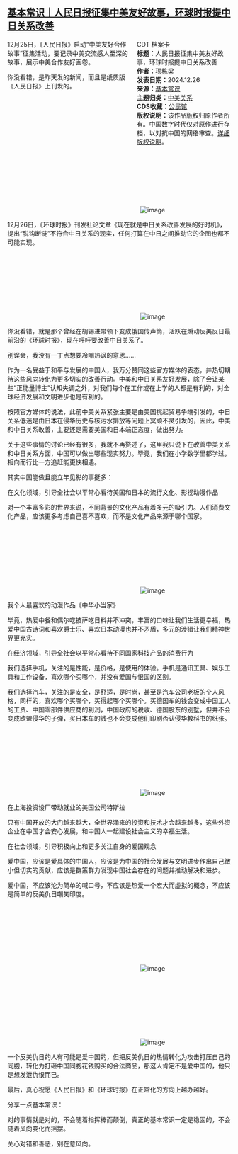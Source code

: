 <!--1735249350000-->
[基本常识｜人民日报征集中美友好故事，环球时报提中日关系改善](https://chinadigitaltimes.net/chinese/714422.html)
------

<div style="width:42%;float:right;padding-left:20px;"><div class="su-spoiler su-spoiler-style-fancy su-spoiler-icon-chevron-circle" data-scroll-offset="0" data-anchor-in-url="no"><div class="su-spoiler-title" tabindex="0" role="button"><span class="su-spoiler-icon"></span>CDT 档案卡</div><div class="su-spoiler-content su-u-clearfix su-u-trim"><strong>标题：</strong>人民日报征集中美友好故事，环球时报提中日关系改善<br><strong>作者：</strong><a href="https://chinadigitaltimes.net/space/项栋梁" target="_blank">项栋梁</a><br><strong>发表日期：</strong>2024.12.26<br><strong>来源：</strong><a href="https://archive.ph/3mIH6" target="_blank">基本常识</a><br><strong>主题归类：</strong><a href="https://chinadigitaltimes.net/space/中美关系" target="_blank">中美关系</a><br><strong>CDS收藏：</strong><a href="https://chinadigitaltimes.net/space/%E5%85%AC%E6%B0%91%E9%A6%86" target="_blank" rel="noopener">公民馆</a><br><strong>版权说明：</strong>该作品版权归原作者所有。中国数字时代仅对原作进行存档，以对抗中国的网络审查。<a href="https://chinadigitaltimes.net/chinese/copyright">详细版权说明</a>。</div></div></div><p>12月25日，《人民日报》启动“中美友好合作故事”征集活动，要记录中美交流感人至深的故事，展示中美合作友好画卷。</p><p>你没看错，是昨天发的新闻，而且是纸质版《人民日报》上刊发的。</p><p><img decoding="async" src="data:image/svg+xml,%3Csvg%20xmlns='http://www.w3.org/2000/svg'%20viewBox='0%200%200%200'%3E%3C/svg%3E" alt="image" data-lazy-src="https://keep.cdt.media/assets/images/9/7/9753d1c1/70c637e1.jpeg"><noscript><img decoding="async" src="https://keep.cdt.media/assets/images/9/7/9753d1c1/70c637e1.jpeg" alt="image"></noscript></p><p>12月26日，《环球时报》刊发社论文章《现在就是中日关系改善发展的好时机》，提出“脱钩断链”不符合中日关系的现实，任何打算在中日之间推动它的企图也都不可能实现。</p><p><img decoding="async" src="data:image/svg+xml,%3Csvg%20xmlns='http://www.w3.org/2000/svg'%20viewBox='0%200%200%200'%3E%3C/svg%3E" alt="image" data-lazy-src="https://keep.cdt.media/assets/images/9/7/9753d1c1/9ba651e9.jpeg"><noscript><img decoding="async" src="https://keep.cdt.media/assets/images/9/7/9753d1c1/9ba651e9.jpeg" alt="image"></noscript></p><p>你没看错，就是那个曾经在胡锡进带领下变成俄国传声筒，活跃在煽动反美反日最前沿的《环球时报》，现在呼吁要改善中日关系了。</p><p>别误会，我没有一丁点想要冷嘲热讽的意思……</p><p>作为一名受益于和平与发展的中国人，我万分赞同这些官方媒体的表态，并热切期待这些风向转化为更多切实的改善行动。中美和中日关系友好发展，除了会让某些“正能量博主”认知失调之外，对我们每个在工作或在上学的人都是有利的，对全球经济发展和文明进步也是有利的。</p><p>按照官方媒体的说法，此前中美关系紧张主要是由美国挑起贸易争端引发的，中日关系低迷是由日本在侵华历史与核污水排放等问题上冥顽不灵引发的，因此，中美和中日关系改善，主要还是需要美国和日本端正态度，做出努力。</p><p>关于这些事情的讨论已经有很多，我就不再赘述了，这里我只说下在改善中美关系和中日关系方面，中国可以做出哪些现实努力。毕竟，我们在小学数学里都学过，相向而行比一方追赶能更快相遇。</p><p>其实中国能做且能立竿见影的事挺多：</p><p>在文化领域，引导全社会以平常心看待美国和日本的流行文化、影视动漫作品</p><p>对一个丰富多彩的世界来说，不同背景的文化产品有着多元的吸引力。人们消费文化产品，应该更多考虑自己喜不喜欢，而不是文化产品来源于哪个国家。</p><p><img decoding="async" src="data:image/svg+xml,%3Csvg%20xmlns='http://www.w3.org/2000/svg'%20viewBox='0%200%200%200'%3E%3C/svg%3E" alt="image" data-lazy-src="https://keep.cdt.media/assets/images/9/7/9753d1c1/0112f42f.jpeg"><noscript><img decoding="async" src="https://keep.cdt.media/assets/images/9/7/9753d1c1/0112f42f.jpeg" alt="image"></noscript></p><p>我个人最喜欢的动漫作品《中华小当家》</p><p>毕竟，热爱中餐和偶尔吃披萨吃日料并不冲突，丰富的口味让我们生活更幸福，热爱中国古诗词和喜欢爵士乐、喜欢日本动漫也并不矛盾，多元的涉猎让我们精神世界更充实。</p><p>在经济领域，引导全社会以平常心看待不同国家科技产品的消费行为</p><p>我们选择手机，关注的是性能，是价格，是使用的体验。手机是通讯工具、娱乐工具和工作设备，喜欢哪个买哪个，并没有爱国与恨国的区别。</p><p>我们选择汽车，关注的是安全，是舒适，是时尚，甚至是汽车公司老板的个人风格，同样的，喜欢哪个买哪个，买得起哪个买哪个。买德国车的钱会变成中国工人的工资、中国零部件供应商的利润，中国政府的税收、德国股东的别墅，但并不会变成欧盟侵华的子弹，买日本车的钱也不会变成他们印刷否认侵华教科书的纸张。</p><p><img decoding="async" src="data:image/svg+xml,%3Csvg%20xmlns='http://www.w3.org/2000/svg'%20viewBox='0%200%200%200'%3E%3C/svg%3E" alt="image" data-lazy-src="https://keep.cdt.media/assets/images/9/7/9753d1c1/d55c6c75.jpeg"><noscript><img decoding="async" src="https://keep.cdt.media/assets/images/9/7/9753d1c1/d55c6c75.jpeg" alt="image"></noscript></p><p>在上海投资设厂带动就业的美国公司特斯拉</p><p>只有中国开放的大门越来越大，全世界涌来的投资和技术才会越来越多，这些外资企业在中国才会安心发展，和中国人一起建设社会主义的幸福生活。</p><p>在社会领域，引导积极向上和更多关注自身的爱国观念</p><p>爱中国，应该是爱具体的中国人，应该是为中国的社会发展与文明进步作出自己微小但切实的贡献，应该是群策群力发现中国社会存在的问题并推动解决和进步。</p><p>爱中国，不应该沦为简单的喊口号，不应该是热爱一个宏大而虚拟的概念，不应该是简单的反美仇日嘲笑印度。</p><p><img decoding="async" src="data:image/svg+xml,%3Csvg%20xmlns='http://www.w3.org/2000/svg'%20viewBox='0%200%200%200'%3E%3C/svg%3E" alt="image" data-lazy-src="https://keep.cdt.media/assets/images/9/7/9753d1c1/8b4d6335.jpeg"><noscript><img decoding="async" src="https://keep.cdt.media/assets/images/9/7/9753d1c1/8b4d6335.jpeg" alt="image"></noscript></p><p><img decoding="async" src="data:image/svg+xml,%3Csvg%20xmlns='http://www.w3.org/2000/svg'%20viewBox='0%200%200%200'%3E%3C/svg%3E" alt="image" data-lazy-src="https://keep.cdt.media/assets/images/9/7/9753d1c1/6e05d57a.jpeg"><noscript><img decoding="async" src="https://keep.cdt.media/assets/images/9/7/9753d1c1/6e05d57a.jpeg" alt="image"></noscript></p><p>一个反美仇日的人有可能是爱中国的，但把反美仇日的热情转化为攻击打压自己的同胞，转化为打砸中国同胞花钱购买的合法商品，那这人肯定不是爱中国的，他只是想发泄仇恨而已。</p><p>最后，真心祝愿《人民日报》和《环球时报》在正常化的方向上越办越好。</p><p>分享一点基本常识：</p><p>对的事情就是对的，不会随着指挥棒而颠倒，真正的基本常识一定是稳固的，不会随着风向变化而摇摆。</p><p>关心对错和善恶，别在意风向。</p><div class="addtoany_share_save_container addtoany_content addtoany_content_bottom"><div class="a2a_kit a2a_kit_size_32 addtoany_list" data-a2a-url="https://chinadigitaltimes.net/chinese/714422.html" data-a2a-title="基本常识｜人民日报征集中美友好故事，环球时报提中日关系改善"><a class="a2a_button_facebook" href="https://www.addtoany.com/add_to/facebook?linkurl=https%3A%2F%2Fchinadigitaltimes.net%2Fchinese%2F714422.html&amp;linkname=%E5%9F%BA%E6%9C%AC%E5%B8%B8%E8%AF%86%EF%BD%9C%E4%BA%BA%E6%B0%91%E6%97%A5%E6%8A%A5%E5%BE%81%E9%9B%86%E4%B8%AD%E7%BE%8E%E5%8F%8B%E5%A5%BD%E6%95%85%E4%BA%8B%EF%BC%8C%E7%8E%AF%E7%90%83%E6%97%B6%E6%8A%A5%E6%8F%90%E4%B8%AD%E6%97%A5%E5%85%B3%E7%B3%BB%E6%94%B9%E5%96%84" title="Facebook" rel="nofollow noopener" target="_blank"></a><a class="a2a_button_twitter" href="https://www.addtoany.com/add_to/twitter?linkurl=https%3A%2F%2Fchinadigitaltimes.net%2Fchinese%2F714422.html&amp;linkname=%E5%9F%BA%E6%9C%AC%E5%B8%B8%E8%AF%86%EF%BD%9C%E4%BA%BA%E6%B0%91%E6%97%A5%E6%8A%A5%E5%BE%81%E9%9B%86%E4%B8%AD%E7%BE%8E%E5%8F%8B%E5%A5%BD%E6%95%85%E4%BA%8B%EF%BC%8C%E7%8E%AF%E7%90%83%E6%97%B6%E6%8A%A5%E6%8F%90%E4%B8%AD%E6%97%A5%E5%85%B3%E7%B3%BB%E6%94%B9%E5%96%84" title="Twitter" rel="nofollow noopener" target="_blank"></a><a class="a2a_button_telegram" href="https://www.addtoany.com/add_to/telegram?linkurl=https%3A%2F%2Fchinadigitaltimes.net%2Fchinese%2F714422.html&amp;linkname=%E5%9F%BA%E6%9C%AC%E5%B8%B8%E8%AF%86%EF%BD%9C%E4%BA%BA%E6%B0%91%E6%97%A5%E6%8A%A5%E5%BE%81%E9%9B%86%E4%B8%AD%E7%BE%8E%E5%8F%8B%E5%A5%BD%E6%95%85%E4%BA%8B%EF%BC%8C%E7%8E%AF%E7%90%83%E6%97%B6%E6%8A%A5%E6%8F%90%E4%B8%AD%E6%97%A5%E5%85%B3%E7%B3%BB%E6%94%B9%E5%96%84" title="Telegram" rel="nofollow noopener" target="_blank"></a><a class="a2a_button_reddit" href="https://www.addtoany.com/add_to/reddit?linkurl=https%3A%2F%2Fchinadigitaltimes.net%2Fchinese%2F714422.html&amp;linkname=%E5%9F%BA%E6%9C%AC%E5%B8%B8%E8%AF%86%EF%BD%9C%E4%BA%BA%E6%B0%91%E6%97%A5%E6%8A%A5%E5%BE%81%E9%9B%86%E4%B8%AD%E7%BE%8E%E5%8F%8B%E5%A5%BD%E6%95%85%E4%BA%8B%EF%BC%8C%E7%8E%AF%E7%90%83%E6%97%B6%E6%8A%A5%E6%8F%90%E4%B8%AD%E6%97%A5%E5%85%B3%E7%B3%BB%E6%94%B9%E5%96%84" title="Reddit" rel="nofollow noopener" target="_blank"></a><a class="a2a_button_whatsapp" href="https://www.addtoany.com/add_to/whatsapp?linkurl=https%3A%2F%2Fchinadigitaltimes.net%2Fchinese%2F714422.html&amp;linkname=%E5%9F%BA%E6%9C%AC%E5%B8%B8%E8%AF%86%EF%BD%9C%E4%BA%BA%E6%B0%91%E6%97%A5%E6%8A%A5%E5%BE%81%E9%9B%86%E4%B8%AD%E7%BE%8E%E5%8F%8B%E5%A5%BD%E6%95%85%E4%BA%8B%EF%BC%8C%E7%8E%AF%E7%90%83%E6%97%B6%E6%8A%A5%E6%8F%90%E4%B8%AD%E6%97%A5%E5%85%B3%E7%B3%BB%E6%94%B9%E5%96%84" title="WhatsApp" rel="nofollow noopener" target="_blank"></a><a class="a2a_button_email" href="https://www.addtoany.com/add_to/email?linkurl=https%3A%2F%2Fchinadigitaltimes.net%2Fchinese%2F714422.html&amp;linkname=%E5%9F%BA%E6%9C%AC%E5%B8%B8%E8%AF%86%EF%BD%9C%E4%BA%BA%E6%B0%91%E6%97%A5%E6%8A%A5%E5%BE%81%E9%9B%86%E4%B8%AD%E7%BE%8E%E5%8F%8B%E5%A5%BD%E6%95%85%E4%BA%8B%EF%BC%8C%E7%8E%AF%E7%90%83%E6%97%B6%E6%8A%A5%E6%8F%90%E4%B8%AD%E6%97%A5%E5%85%B3%E7%B3%BB%E6%94%B9%E5%96%84" title="Email" rel="nofollow noopener" target="_blank"></a><a class="a2a_button_copy_link" href="https://www.addtoany.com/add_to/copy_link?linkurl=https%3A%2F%2Fchinadigitaltimes.net%2Fchinese%2F714422.html&amp;linkname=%E5%9F%BA%E6%9C%AC%E5%B8%B8%E8%AF%86%EF%BD%9C%E4%BA%BA%E6%B0%91%E6%97%A5%E6%8A%A5%E5%BE%81%E9%9B%86%E4%B8%AD%E7%BE%8E%E5%8F%8B%E5%A5%BD%E6%95%85%E4%BA%8B%EF%BC%8C%E7%8E%AF%E7%90%83%E6%97%B6%E6%8A%A5%E6%8F%90%E4%B8%AD%E6%97%A5%E5%85%B3%E7%B3%BB%E6%94%B9%E5%96%84" title="Copy Link" rel="nofollow noopener" target="_blank"></a><a class="a2a_dd addtoany_share_save addtoany_share" href="https://www.addtoany.com/share"></a></div></div>
